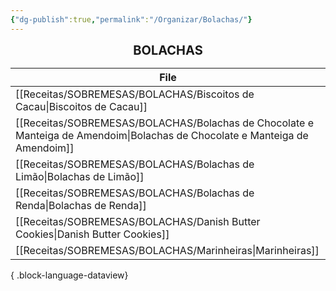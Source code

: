 ```yaml
---
{"dg-publish":true,"permalink":"/Organizar/Bolachas/"}
---
```


<div style="text-align: center;"> <span style="font-size: 20px;"><b>BOLACHAS</b></span> </div>

| File                                                                                                                           |
| ------------------------------------------------------------------------------------------------------------------------------ |
| [[Receitas/SOBREMESAS/BOLACHAS/Biscoitos de Cacau\|Biscoitos de Cacau]]                                                     |
| [[Receitas/SOBREMESAS/BOLACHAS/Bolachas de Chocolate e Manteiga de Amendoim\|Bolachas de Chocolate e Manteiga de Amendoim]] |
| [[Receitas/SOBREMESAS/BOLACHAS/Bolachas de Limão\|Bolachas de Limão]]                                                       |
| [[Receitas/SOBREMESAS/BOLACHAS/Bolachas de Renda\|Bolachas de Renda]]                                                       |
| [[Receitas/SOBREMESAS/BOLACHAS/Danish Butter Cookies\|Danish Butter Cookies]]                                               |
| [[Receitas/SOBREMESAS/BOLACHAS/Marinheiras\|Marinheiras]]                                                                   |

{ .block-language-dataview}